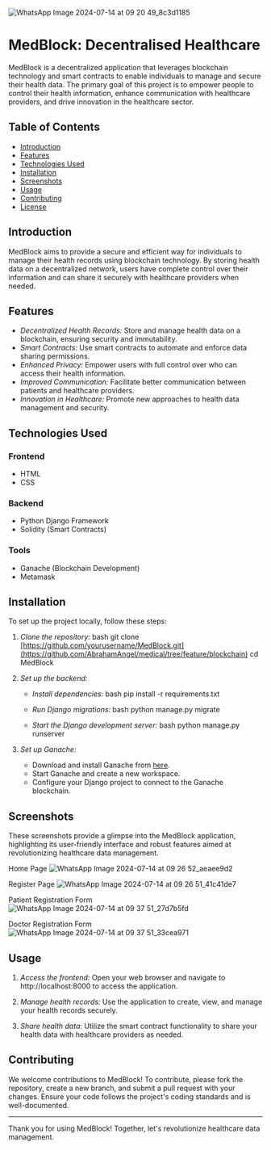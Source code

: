 ![WhatsApp Image 2024-07-14 at 09 20 49_8c3d1185](https://github.com/user-attachments/assets/d1992a0c-da40-4fb7-bcc4-a853aef84410)
# MedBlock: Decentralised Healthcare

MedBlock is a decentralized application that leverages blockchain technology and smart contracts to enable individuals to manage and secure their health data. The primary goal of this project is to empower people to control their health information, enhance communication with healthcare providers, and drive innovation in the healthcare sector.

## Table of Contents

- [Introduction](#introduction)
- [Features](#features)
- [Technologies Used](#technologies-used)
- [Installation](#installation)
- [Screenshots](#Screenshots)
- [Usage](#usage)
- [Contributing](#contributing)
- [License](#license)

## Introduction

MedBlock aims to provide a secure and efficient way for individuals to manage their health records using blockchain technology. By storing health data on a decentralized network, users have complete control over their information and can share it securely with healthcare providers when needed.

## Features

- *Decentralized Health Records:* Store and manage health data on a blockchain, ensuring security and immutability.
- *Smart Contracts:* Use smart contracts to automate and enforce data sharing permissions.
- *Enhanced Privacy:* Empower users with full control over who can access their health information.
- *Improved Communication:* Facilitate better communication between patients and healthcare providers.
- *Innovation in Healthcare:* Promote new approaches to health data management and security.

## Technologies Used

### Frontend
- HTML
- CSS

### Backend
- Python Django Framework
- Solidity (Smart Contracts)

### Tools
- Ganache (Blockchain Development)
- Metamask

## Installation

To set up the project locally, follow these steps:

1. *Clone the repository:*
    bash
    git clone [https://github.com/yourusername/MedBlock.git](https://github.com/AbrahamAngel/medical/tree/feature/blockchain)
    cd MedBlock
    

2. *Set up the backend:*

    - *Install dependencies:*
      bash
      pip install -r requirements.txt
      

    - *Run Django migrations:*
      bash
      python manage.py migrate
      

    - *Start the Django development server:*
      bash
      python manage.py runserver
      

3. *Set up Ganache:*

    - Download and install Ganache from [here](https://www.trufflesuite.com/ganache).
    - Start Ganache and create a new workspace.
    - Configure your Django project to connect to the Ganache blockchain.

## Screenshots 
These screenshots provide a glimpse into the MedBlock application, highlighting its user-friendly interface and robust features aimed at revolutionizing healthcare data management.

Home Page
![WhatsApp Image 2024-07-14 at 09 26 52_aeaee9d2](https://github.com/user-attachments/assets/da1c2cbc-4b2e-40d9-b271-68f79afeecc8)

Register Page
![WhatsApp Image 2024-07-14 at 09 26 51_41c41de7](https://github.com/user-attachments/assets/fce82fcd-72bd-4242-b4ab-28534d64d88f)

Patient Registration Form
![WhatsApp Image 2024-07-14 at 09 37 51_27d7b5fd](https://github.com/user-attachments/assets/31c4064e-c8ea-4330-a70c-29ad7199275d)

Doctor Registration Form
![WhatsApp Image 2024-07-14 at 09 37 51_33cea971](https://github.com/user-attachments/assets/1ac51e00-b55b-4ee6-bf63-52cb0fe91c8b)

## Usage

1. *Access the frontend:*
   Open your web browser and navigate to http://localhost:8000 to access the application.

2. *Manage health records:*
   Use the application to create, view, and manage your health records securely.

3. *Share health data:*
   Utilize the smart contract functionality to share your health data with healthcare providers as needed.

## Contributing

We welcome contributions to MedBlock! To contribute, please fork the repository, create a new branch, and submit a pull request with your changes. Ensure your code follows the project's coding standards and is well-documented.



---

Thank you for using MedBlock! Together, let's revolutionize healthcare data management.
